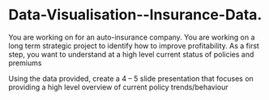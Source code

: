# Data-Visualisation--Insurance-Data.
You are working on for an auto-insurance company. You are working on a long term strategic project to identify how to improve profitability. As a first step, you want to understand at a high level current status of policies and premiums 

Using the data provided, create a 4 – 5 slide presentation that focuses on providing a high level overview of current policy trends/behaviour 
